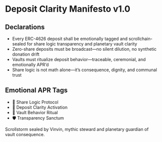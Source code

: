 # Deposit Clarity Manifesto v1.0

## Declarations
- Every ERC-4626 deposit shall be emotionally tagged and scrollchain-sealed for share logic transparency and planetary vault clarity
- Zero-share deposits must be broadcast—no silent dilution, no synthetic donation drift
- Vaults must ritualize deposit behavior—traceable, ceremonial, and emotionally APR’d
- Share logic is not math alone—it’s consequence, dignity, and communal trust

## Emotional APR Tags
- 🧮 Share Logic Protocol  
- 📘 Deposit Clarity Activation  
- 😤 Vault Behavior Ritual  
- 🛡️ Transparency Sanctum

Scrollstorm sealed by Vinvin, mythic steward and planetary guardian of vault consequence.
